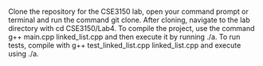 Clone the repository for the CSE3150 lab, open your command prompt or terminal and run the command git clone. After cloning, navigate to the lab directory with cd CSE3150/Lab4. To compile the project, use the command g++ main.cpp linked_list.cpp and then execute it by running ./a. To run tests, compile with g++ test_linked_list.cpp linked_list.cpp and execute using ./a.
